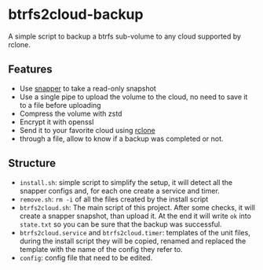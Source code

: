 # btrfs2cloud-backup

A simple script to backup a btrfs sub-volume to any cloud supported by rclone.

## Features

- Use [snapper](https://github.com/openSUSE/snapper) to take a read-only snapshot
- Use a single pipe to upload the volume to the cloud, no need to save it to a file before uploading
- Compress the volume with zstd
- Encrypt it with openssl
- Send it to your favorite cloud using [rclone](https://rclone.org/)
- through a file, allow to know if a backup was completed or not.

## Structure

- `install.sh`: simple script to simplify the setup, it will detect all the snapper configs and, for each one create a service and timer.
- `remove.sh`: `rm -i` of all the files created by the install script
- `btrfs2cloud.sh`: The main script of this project. After some checks, it will create a snapper snapshot, than upload it. At the end it will write `ok` into `state.txt` so you can be sure that the backup was successful.
- `btrfs2cloud.service` and `btrfs2cloud.timer`: templates of the unit files, during the install script they will be copied, renamed and replaced the template with the name of the config they refer to.
- `config`: config file that need to be edited.
